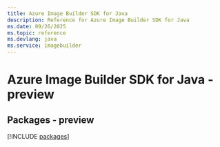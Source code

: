 ```yaml
---
title: Azure Image Builder SDK for Java
description: Reference for Azure Image Builder SDK for Java
ms.date: 09/26/2025
ms.topic: reference
ms.devlang: java
ms.service: imagebuilder
---
```

# Azure Image Builder SDK for Java - preview
## Packages - preview
[!INCLUDE [packages](image-builder-index.md)]